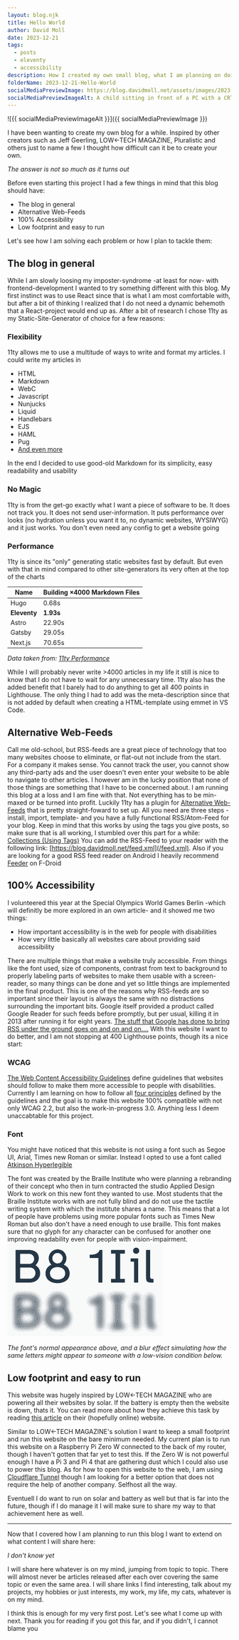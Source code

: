 ```yaml
---
layout: blog.njk
title: Hello World
author: David Moll
date: 2023-12-21
tags:
  - posts
  - eleventy
  - accessibility
description: How I created my own small blog, what I am planning on doing with it and how you can create your own
folderName: 2023-12-21-Hello-World
socialMediaPreviewImage: https://blog.davidmoll.net/assets/images/2023-12-21-Hello-World/cover.png
socialMediaPreviewImageAlt: A child sitting in front of a PC with a CRT-monitor
---
```


![{{ socialMediaPreviewImageAlt }}]({{ socialMediaPreviewImage }})

I have been wanting to create my own blog for a while. Inspired by other creators such as Jeff Geerling, LOW←TECH MAGAZINE, Pluralistic and others just to name a few I thought how difficult can it be to create your own.

_The answer is not so much as it turns out_

Before even starting this project I had a few things in mind that this blog should have:

- The blog in general
- Alternative Web-Feeds
- 100% Accessibility
- Low footprint and easy to run

Let's see how I am solving each problem or how I plan to tackle them:

## The blog in general

While I am slowly loosing my imposter-syndrome -at least for now- with frontend-development I wanted to try something different with this blog. My first instinct was to use React since that is what I am most comfortable with, but after a bit of thinking I realized that I do not need a dynamic behemoth that a React-project would end up as. After a bit of research I chose 11ty as my Static-Site-Generator of choice for a few reasons:

### Flexibility

11ty allows me to use a multitude of ways to write and format my articles. I could write my articles in

- HTML
- Markdown
- WebC
- Javascript
- Nunjucks
- Liquid
- Handlebars
- EJS
- HAML
- Pug
- [And even more](https://www.11ty.dev/docs/languages/custom/)

In the end I decided to use good-old Markdown for its simplicity, easy readability and usability

### No Magic

11ty is from the get-go exactly what I want a piece of software to be. It does not track you. It does not send user-information. It puts performance over looks (no hydration unless you want it to, no dynamic websites, WYSIWYG) and it just works. You don't even need any config to get a website going

### Performance

11ty is since its "only" generating static websites fast by default. But even with that in mind compared to other site-generators its very often at the top of the charts

| Name         | Building ×4000 Markdown Files |
| ------------ | ----------------------------- |
| Hugo         | 0.68s                         |
| **Eleventy** | **1.93s**                     |
| Astro        | 22.90s                        |
| Gatsby       | 29.05s                        |
| Next.js      | 70.65s                        |

_Data taken from: [11ty Performance](https://www.11ty.dev/docs/performance/)_

While I will probably never write >4000 articles in my life it still is nice to know that I do not have to wait for any unnecessary time. 11ty also has the added benefit that I barely had to do anything to get all 400 points in Lighthouse. The only thing I had to add was the meta-description since that is not added by default when creating a HTML-template using emmet in VS Code.

## Alternative Web-Feeds

Call me old-school, but RSS-feeds are a great piece of technology that too many websites choose to eliminate, or flat-out not include from the start. For a company it makes sense. You cannot track the user, you cannot show any third-party ads and the user doesn't even enter your website to be able to navigate to other articles. I however am in the lucky position that none of those things are something that I have to be concerned about. I am running this blog at a loss and I am fine with that. Not everything has to be min-maxed or be turned into profit.
Luckily 11ty has a plugin for [Alternative Web-Feeds](https://www.11ty.dev/docs/plugins/rss/) that is pretty straight-foward to set up. All you need are three steps -install, import, template- and you have a fully functional RSS/Atom-Feed for your blog. Keep in mind that this works by using the tags you give posts, so make sure that is all working, I stumbled over this part for a while: [Collections (Using Tags)](https://www.11ty.dev/docs/collections)
You can add the RSS-Feed to your reader with the following link: [https://blog.davidmoll.net/feed.xml](/feed.xml). Also if you are looking for a good RSS feed reader on Android I heavily recommend [Feeder](https://f-droid.org/en/packages/com.nononsenseapps.feeder/) on F-Droid

## 100% Accessibility

I volunteered this year at the Special Olympics World Games Berlin -which will definitly be more explored in an own article- and it showed me two things:

- How important accessibility is in the web for people with disabilities
- How very little basically all websites care about providing said accessibility

There are multiple things that make a website truly accessible. From things like the font used, size of components, contrast from text to background to properly labeling parts of websites to make them usable with a screen-reader, so many things can be done and yet so little things are implemented in the final product. This is one of the reasons why RSS-feeds are so important since their layout is always the same with no distractions surrounding the important bits. Google itself provided a product called Google Reader for such feeds before promptly, but per usual, killing it in 2013 after running it for eight years. [The stuff that Google has done to bring RSS under the ground goes on and on and on....](https://openrss.org/blog/how-google-helped-destroy-adoption-of-rss-feeds)
With this website I want to do better, and I am not stopping at 400 Lighthouse points, though its a nice start:

### WCAG

[The Web Content Accessibility Guidelines](https://www.w3.org/WAI/standards-guidelines/wcag) define guidelines that websites should follow to make them more accessible to people with disabilities. Currently I am learning on how to follow all [four principles](https://www.w3.org/WAI/WCAG21/Understanding/intro#understanding-the-four-principles-of-accessibility) defined by the guidelines and the goal is to make this website 100% compatible with not only WCAG 2.2, but also the work-in-progress 3.0. Anything less I deem unaccabtable for this project.

### Font

You might have noticed that this website is not using a font such as Segoe UI, Arial, Times new Roman or similar. Instead I opted to use a font called [Atkinson Hyperlegible](https://brailleinstitute.org/freefont)

The font was created by the Braille Institute who were planning a rebranding of their concept who then in turn contracted the studio Applied Design Work to work on this new font they wanted to use. Most students that the Braille Institute works with are not fully blind and do not use the tactile writing system with which the institute shares a name. This means that a lot of people have problems using more popular fonts such as Times New Roman but also don't have a need enough to use braille. This font makes sure that no glyph for any character can be confused for another one improving readability even for people with vision-impairment.
![The font's normal appearance above, and a blur effect simulating how the same letters might appear to someone with a low-vision condition below.](../../assets/images/2023-12-21-Hello-World/Atkinson_Hyperlegible_blur.png)

_The font's normal appearance above, and a blur effect simulating how the same letters might appear to someone with a low-vision condition below._

## Low footprint and easy to run

This website was hugely inspired by LOW←TECH MAGAZINE who are powering all their websites by solar. If the battery is empty then the website is down, thats it. You can read more about how they achieve this task by reading [this article](https://solar.lowtechmagazine.com/2020/01/how-sustainable-is-a-solar-powered-website) on their (hopefully online) website.

Similar to LOW←TECH MAGAZINE's solution I want to keep a small footprint and run this website on the bare minimum needed. My current plan is to run this website on a Raspberry Pi Zero W connected to the back of my router, though I haven't gotten that far yet to test this. If the Zero W is not powerful enough I have a Pi 3 and Pi 4 that are gathering dust which I could also use to power this blog. As for how to open this website to the web, I am using [Cloudflare Tunnel](https://www.cloudflare.com/products/tunnel) though I am looking for a better option that does not require the help of another company. Selfhost all the way.

Eventuell I do want to run on solar and battery as well but that is far into the future, though if I do manage it I will make sure to share my way to that achievement here as well.

---

Now that I covered how I am planning to run this blog I want to extend on what content I will share here:

_I don't know yet_

I will share here whatever is on my mind, jumping from topic to topic. There will almost never be articles released after each over covering the same topic or even the same area. I will share links I find interesting, talk about my projects, my hobbies or just interests, my work, my life, my cats, whatever is on my mind.

I think this is enough for my very first post. Let's see what I come up with next. Thank you for reading if you got this far, and if you didn't, I cannot blame you
